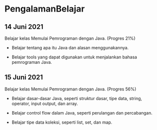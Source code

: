 # PengalamanBelajar
14 Juni 2021
--
Belajar kelas Memulai Pemrograman dengan Java. (Progres 21%)

- Belajar tentang apa itu Java dan alasan menggunakannya.

- Belajar tools yang dapat digunakan untuk menjalankan bahasa pemrograman Java.
  
15 Juni 2021
--
Belajar kelas Memulai Pemrograman dengan Java. (Progres 56%)

  - Belajar dasar-dasar Java, seperti struktur dasar, tipe data, string, operator, input output, dan array.

  - Belajar control flow dalam Java, seperti perulangan dan percabangan.

  - Belajar tipe data koleksi, seperti list, set, dan map.
